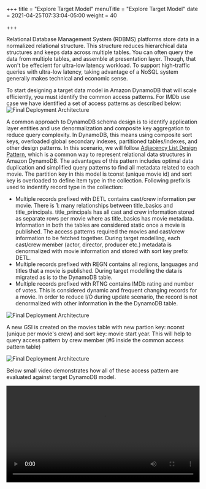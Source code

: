 +++
title = "Explore Target Model"
menuTitle = "Explore Target Model"
date = 2021-04-25T07:33:04-05:00
weight = 40

+++

Relational Database Management System (RDBMS) platforms store data in a normalized relational structure. This structure reduces hierarchical data structures and keeps data across multiple tables.
You can often query the data from multiple tables, and assemble at presentation layer. Though, that won't be effecient for ultra-low latency workload.
To support high-traffic queries with ultra-low latency, taking advantage of a NoSQL system generally makes technical and economic sense.

To start designing a target data model in Amazon DynamoDB that will scale efficiently, you must identify the common access patterns. For IMDb use case we have identified a set of access patterns as described below:
![Final Deployment Architecture](/images/migration32.png)

A common approach to DynamoDB schema design is to identify application layer entities and use denormalization and composite key aggregation to reduce query complexity.
In DynamoDB, this means using composite sort keys, overloaded global secondary indexes, partitioned tables/indexes, and other design patterns.
In this scenario, we will follow [Adjacency List Design Pattern](https://docs.aws.amazon.com/amazondynamodb/latest/developerguide/bp-adjacency-graphs.html#bp-adjacency-lists), which is a common way to represent relational data structures in Amazon DynamoDB.
The advantages of this pattern includes optimal data duplication and simplified query patterns to find all metadata related to each movie.
The partition key in this model is tconst (unique movie id) and sort key is overloaded to define item type in the collection. Following prefix is used to indentify record type in the collection:

-	Multiple records prefixed with DETL contains cast/crew information per movie. There is 1: many relationships between title_basics and title_principals.
title_principals has all cast and crew information stored as separate rows per movie where as title_basics has movie metadata.
Information in both the tables are considered static once a movie is published. The access patterns required the movies and cast/crew information to be fetched together.
During target modelling, each cast/crew member (actor, director, producer etc.) metadata is denormalized with movie information and stored with sort key prefix DETL.
-	Multiple records prefixed with REGN contains all regions, languages and titles that a movie is published.
During target modelling the data is migrated as is to the DynamoDB table.
-	Multiple records prefixed with RTNG contains IMDb rating and number of votes. This is considered dynamic and frequent changing records for a movie.
In order to reduce I/O during update scenario, the record is not denormalized with other information in the the DynamoDB table.

![Final Deployment Architecture](/images/migration33.png)

A new GSI is created on the movies table with new partion key: nconst (unique per movie's crew) and sort key: movie start year. This will help to query access pattern by crew member (#6 inside the common access pattern table)

![Final Deployment Architecture](/images/migration34.png)

Below small video demonstrates how all of these access pattern are evaluated against target DynamoDB model.

<video width=100% controls autoplay>
    <source src="/images/migration36.mp4" type="video/mp4">
    Your browser does not support the video tag.
</video>
